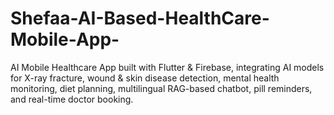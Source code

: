 # Shefaa-AI-Based-HealthCare-Mobile-App-
AI Mobile Healthcare App built with Flutter &amp; Firebase, integrating AI models for X-ray fracture, wound &amp; skin disease detection, mental health monitoring, diet planning, multilingual RAG-based chatbot, pill reminders, and real-time doctor booking.
